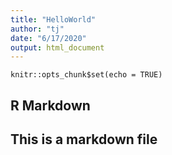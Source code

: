 ```yaml
---
title: "HelloWorld"
author: "tj"
date: "6/17/2020"
output: html_document
---
```


```{r setup, include=FALSE}
knitr::opts_chunk$set(echo = TRUE)
```

## R Markdown

## This is a markdown file


